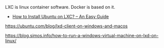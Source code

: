 LXC is linux container software. Docker is based on it. 

* [How to Install Ubuntu on LXC? – An Easy Guide](https://www.linuxfordevices.com/tutorials/ubuntu/install-ubuntu-on-lxc)

https://ubuntu.com/blog/lxd-client-on-windows-and-macos

https://blog.simos.info/how-to-run-a-windows-virtual-machine-on-lxd-on-linux/
